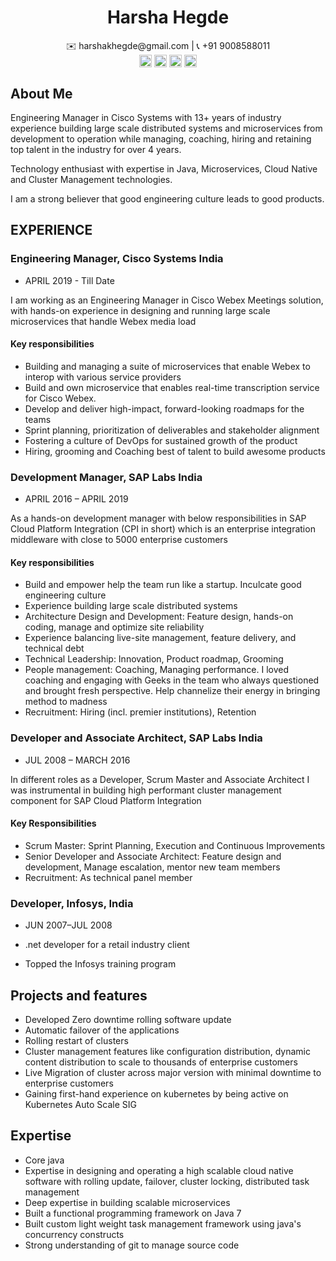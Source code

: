 <h1 align="center">Harsha Hegde</h1>
<p align="center">
✉️ harshakhegde@gmail.com | 📞 +91 9008588011
<br>
<a href="https://dev.to/harshakhegde" target="blank"><img align="center" src="https://cdn.jsdelivr.net/npm/simple-icons@3.0.1/icons/dev-dot-to.svg" alt="harshakhegde" height="20" width="20" /></a>
<a href="https://twitter.com/harshahegdek" target="blank"><img align="center" src="https://cdn.jsdelivr.net/npm/simple-icons@3.0.1/icons/twitter.svg" alt="harshahegdek" height="20" width="20" /></a>
<a href="https://linkedin.com/in/harshakhegde" target="blank"><img align="center" src="https://cdn.jsdelivr.net/npm/simple-icons@3.0.1/icons/linkedin.svg" alt="harshakhegde" height="20" width="20" /></a>
<a href="https://medium.com/@harshakhegde" target="blank"><img align="center" src="https://cdn.jsdelivr.net/npm/simple-icons@3.0.1/icons/medium.svg" alt="@harshakhegde" height="20" width="20" /></a>
</p>

## About Me
Engineering Manager in Cisco Systems with 13+ years of industry experience building large scale distributed systems and microservices from development to operation while managing, coaching, hiring and retaining top talent in the industry for over 4 years.

Technology enthusiast with expertise in Java, Microservices, Cloud Native and Cluster Management technologies.

I am a strong believer that good engineering culture leads to good products.

## EXPERIENCE

### Engineering Manager, Cisco Systems India
- APRIL 2019 - Till Date

I am working as an Engineering Manager in Cisco Webex Meetings solution, with hands-on experience in designing and running large scale microservices that handle Webex media load

#### Key responsibilities

- Building and managing a suite of microservices that enable Webex to interop with various service providers
- Build and own microservice that enables real-time transcription service for Cisco Webex.
- Develop and deliver high-impact, forward-looking roadmaps for the teams
- Sprint planning, prioritization of deliverables and stakeholder alignment
- Fostering a culture of DevOps for sustained growth of the product
- Hiring, grooming and Coaching best of talent to build awesome products


### Development Manager, SAP Labs India
- APRIL 2016 – APRIL 2019

As a hands-on development manager with below responsibilities in SAP Cloud Platform Integration (CPI in short) which is an enterprise integration middleware with close to 5000 enterprise customers

#### Key responsibilities

- Build and empower help the team run like a startup. Inculcate good engineering culture
- Experience building large scale distributed systems
- Architecture Design and Development: Feature design, hands-on coding, manage and optimize site reliability
- Experience balancing live-site management, feature delivery, and technical debt
- Technical Leadership: Innovation, Product roadmap, Grooming
- People management: Coaching, Managing performance. I loved coaching and engaging with Geeks in the team who always questioned and brought fresh perspective. Help channelize their energy in bringing method to madness
- Recruitment: Hiring (incl. premier institutions), Retention

### Developer and Associate Architect,  SAP Labs India
- JUL 2008 – MARCH 2016

In different roles as a Developer, Scrum Master and Associate Architect I was instrumental in building high performant cluster management component for SAP Cloud Platform Integration

#### Key Responsibilities

- Scrum Master: Sprint Planning, Execution and Continuous Improvements
- Senior Developer and Associate Architect: Feature design and development, Manage escalation, mentor new team members
- Recruitment: As technical panel member

### Developer, Infosys, India
- JUN 2007–JUL 2008

- .net developer for a retail industry client
- Topped the Infosys training program

## Projects and features

- Developed Zero downtime rolling software update
- Automatic failover of the applications
- Rolling restart of clusters
- Cluster management features like configuration distribution, dynamic content distribution to scale to thousands of enterprise customers
- Live Migration of cluster across major version with minimal downtime to enterprise customers
- Gaining first-hand experience on kubernetes by being active on Kubernetes Auto Scale SIG

## Expertise

- Core java
- Expertise in designing and operating a high scalable cloud native software with rolling update, failover, cluster locking, distributed task management
- Deep expertise in building scalable microservices
- Built a functional programming framework on Java 7
- Built custom light weight task management framework using java&#39;s concurrency constructs
- Strong understanding of git to manage source code